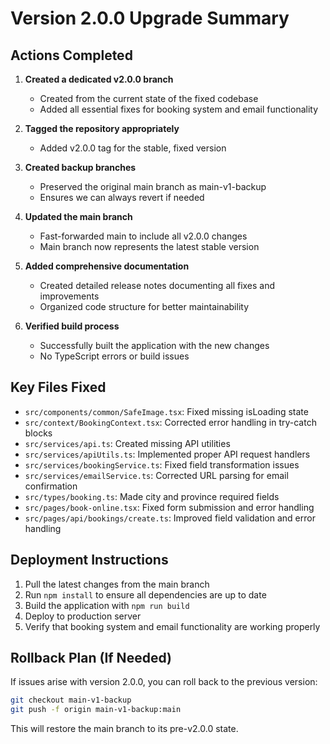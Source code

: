 # Version 2.0.0 Upgrade Summary

## Actions Completed

1. **Created a dedicated v2.0.0 branch**
   - Created from the current state of the fixed codebase
   - Added all essential fixes for booking system and email functionality

2. **Tagged the repository appropriately**
   - Added v2.0.0 tag for the stable, fixed version

3. **Created backup branches**
   - Preserved the original main branch as main-v1-backup
   - Ensures we can always revert if needed

4. **Updated the main branch**
   - Fast-forwarded main to include all v2.0.0 changes
   - Main branch now represents the latest stable version

5. **Added comprehensive documentation**
   - Created detailed release notes documenting all fixes and improvements
   - Organized code structure for better maintainability

6. **Verified build process**
   - Successfully built the application with the new changes
   - No TypeScript errors or build issues

## Key Files Fixed

- `src/components/common/SafeImage.tsx`: Fixed missing isLoading state
- `src/context/BookingContext.tsx`: Corrected error handling in try-catch blocks
- `src/services/api.ts`: Created missing API utilities
- `src/services/apiUtils.ts`: Implemented proper API request handlers
- `src/services/bookingService.ts`: Fixed field transformation issues
- `src/services/emailService.ts`: Corrected URL parsing for email confirmation
- `src/types/booking.ts`: Made city and province required fields
- `src/pages/book-online.tsx`: Fixed form submission and error handling
- `src/pages/api/bookings/create.ts`: Improved field validation and error handling

## Deployment Instructions

1. Pull the latest changes from the main branch
2. Run `npm install` to ensure all dependencies are up to date
3. Build the application with `npm run build`
4. Deploy to production server
5. Verify that booking system and email functionality are working properly

## Rollback Plan (If Needed)

If issues arise with version 2.0.0, you can roll back to the previous version:

```bash
git checkout main-v1-backup
git push -f origin main-v1-backup:main
```

This will restore the main branch to its pre-v2.0.0 state. 